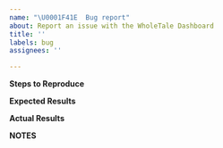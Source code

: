 ```yaml
---
name: "\U0001F41E  Bug report"
about: Report an issue with the WholeTale Dashboard
title: ''
labels: bug
assignees: ''

---
```


**Steps to Reproduce**
<!-- Provide step-by-step instructions for recreating this behavior -->


**Expected Results**
<!-- What did you expect to happen? -->


**Actual Results**
<!-- What really happened? How did this differe from your expectations? -->


**NOTES**
<!-- Any additional information, browser/OS versions (if applicable), etc -->
